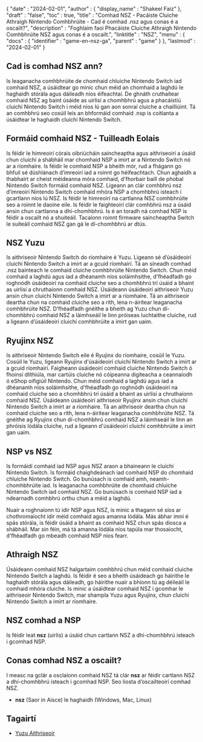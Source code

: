 {
  "date" : "2024-02-01",
  "author" : {
    "display_name" : "Shakeel Faiz"
},
  "draft" : "false",
  "toc" : true,
  "title" : "Comhad NSZ - Pacáiste Cluiche Athraigh Nintendo Comhbhrúite - Cad é comhad .nsz agus conas é a oscailt?",
  "description" : "Foghlaim faoi Phacáiste Cluiche Athraigh Nintendo Comhbhrúite NSZ agus conas é a oscailt.",
  "linktitle" : "NSZ",
  "menu" : {
    "docs" : {
      "identifier" : "game-en-nsz-ga",
      "parent" : "game"
}
},
  "lastmod" : "2024-02-01"
}

## Cad is comhad NSZ ann?

Is leaganacha comhbhrúite de chomhaid chluiche Nintendo Switch iad comhaid NSZ, a úsáidtear go minic chun méid an chomhaid a laghdú le haghaidh stórála agus dáileadh níos éifeachtaí. De ghnáth cruthaítear comhaid NSZ ag baint úsáide as uirlisí a chomhbhrú agus a phacáistiú cluichí Nintendo Switch i méid níos lú gan aon sonraí cluiche a chailliúint. Tá an comhbhrú seo cosúil leis an bhformáid comhaid .nsp is coitianta a úsáidtear le haghaidh cluichí Nintendo Switch.

## Formáid comhaid NSZ - Tuilleadh Eolais

Is féidir le himreoirí córais oibriúcháin saincheaptha agus aithriseoirí a úsáid chun cluichí a shábháil mar chomhaid NSP a imirt ar a Nintendo Switch nó ar a ríomhaire. Is féidir le comhaid NSP a bheith mór, rud a fhágann go bhfuil sé dúshlánach d’imreoirí iad a roinnt go héifeachtach. Chun aghaidh a thabhairt ar cheist méideanna móra comhaid, d'fhorbair baill de phobal Nintendo Switch formáid comhaid NSZ. Ligeann an clár comhbhrú nsz d’imreoirí Nintendo Switch comhaid mhóra NSP a chomhbhrú isteach i gcartlann níos lú NSZ. Is féidir le himreoirí na cartlanna NSZ comhbhrúite seo a roinnt le daoine eile. Is féidir le faighteoirí clár comhbhrú nsz a úsáid ansin chun cartlanna a dhí-chomhbhrú. Is é an toradh ná comhad NSP is féidir a oscailt nó a shuiteáil. Tacaíonn roinnt firmware saincheaptha Switch le suiteáil comhaid NSZ gan gá le dí-chomhbhrú ar dtús.

## NSZ Yuzu

Is aithriseoir Nintendo Switch do ríomhaire é Yuzu. Ligeann sé d’úsáideoirí cluichí Nintendo Switch a imirt ar a gcuid ríomhairí. Tá an síneadh comhad .nsz bainteach le comhaid cluiche comhbhrúite Nintendo Switch. Chun méid comhaid a laghdú agus iad a dhéanamh níos soláimhsithe, d'fhéadfadh go roghnódh úsáideoirí na comhaid cluiche seo a chomhbhrú trí úsáid a bhaint as uirlisí a chruthaíonn comhaid NSZ. Úsáideann úsáideoirí aithriseoir Yuzu ansin chun cluichí Nintendo Switch a imirt ar a ríomhaire. Tá an aithriseoir deartha chun na comhaid cluiche seo a rith, lena n-áirítear leaganacha comhbhrúite NSZ. D’fhéadfadh gnéithe a bheith ag Yuzu chun dí-chomhbhrú comhaid NSZ a láimhseáil le linn próiseas luchtaithe cluiche, rud a ligeann d’úsáideoirí cluichí comhbhrúite a imirt gan uaim.

## Ryujinx NSZ

Is aithriseoir Nintendo Switch eile é Ryujinx do ríomhaire, cosúil le Yuzu. Cosúil le Yuzu, ligeann Ryujinx d'úsáideoirí cluichí Nintendo Switch a imirt ar a gcuid ríomhairí. Faigheann úsáideoirí comhaid cluiche Nintendo Switch ó fhoinsí dlíthiúla, mar cartúis cluiche nó cóipeanna digiteacha a ceannaíodh ó eShop oifigiúil Nintendo. Chun méid comhaid a laghdú agus iad a dhéanamh níos soláimhsithe, d'fhéadfadh go roghnódh úsáideoirí na comhaid cluiche seo a chomhbhrú trí úsáid a bhaint as uirlisí a chruthaíonn comhaid NSZ. Úsáideann úsáideoirí aithriseoir Ryujinx ansin chun cluichí Nintendo Switch a imirt ar a ríomhaire. Tá an aithriseoir deartha chun na comhaid cluiche seo a rith, lena n-áirítear leaganacha comhbhrúite NSZ. Tá gnéithe ag Ryujinx chun dí-chomhbhrú comhaid NSZ a láimhseáil le linn an phróisis lódála cluiche, rud a ligeann d'úsáideoirí cluichí comhbhrúite a imirt gan uaim.

## NSP vs NSZ

Is formáidí comhaid iad NSP agus NSZ araon a bhaineann le cluichí Nintendo Switch. Is formáid chaighdeánach iad comhaid NSP do chomhaid chluiche Nintendo Switch. Go bunúsach is comhaid amh, neamh-chomhbhrúite iad. Is leaganacha comhbhrúite de chomhaid chluiche Nintendo Switch iad comhaid NSZ. Go bunúsach is comhaid NSP iad a ndearnadh comhbhrú orthu chun a méid a laghdú.

Nuair a roghnaíonn tú idir NSP agus NSZ, is minic a thagann sé síos ar chothromaíocht idir méid comhaid agus amanna lódála. Más ábhar imní é spás stórála, is féidir úsáid a bhaint as comhaid NSZ chun spás diosca a shábháil. Mar sin féin, má tá amanna lódála níos tapúla mar thosaíocht, d'fhéadfadh go mbeadh comhaid NSP níos fearr.

## Athraigh NSZ	

Úsáideann comhaid NSZ halgartaim comhbhrú chun méid comhaid cluiche Nintendo Switch a laghdú. Is féidir é seo a bheith úsáideach go háirithe le haghaidh stórála agus dáileadh, go háirithe nuair a bhíonn tú ag déileáil le comhaid mhóra cluiche. Is minic a úsáidtear comhaid NSZ i gcomhar le aithriseoir Nintendo Switch, mar shampla Yuzu agus Ryujinx, chun cluichí Nintendo Switch a imirt ar ríomhaire.

## NSZ comhad a NSP

Is féidir leat **nsz** (uirlis) a úsáid chun cartlann NSZ a dhí-chomhbhrú isteach i gcomhad NSP.

## Conas comhad NSZ a oscailt?

I measc na gclár a osclaíonn comhaid NSZ tá clár **nsz** ar féidir cartlann NSZ a dhí-chomhbhrú isteach i gcomhad NSP. Seo liosta d’oscailteoirí comhad NSZ.

- **nsz** (Saor in Aisce) le haghaidh (Windows, Mac, Linux)

## Tagairtí
* [Yuzu Aithriseoir](https://en.wikipedia.org/wiki/Yuzu_(emulator))


